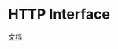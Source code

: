 # HTTP Interface
[文档](https://docs.spring.io/spring-framework/docs/6.0.0-SNAPSHOT/reference/html/integration.html#rest-http-interface)